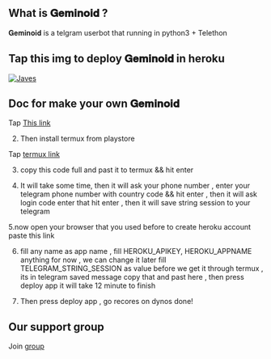 
## What is 𝐆𝐞𝐦𝐢𝐧𝐨𝐢𝐝 ?
𝐆𝐞𝐦𝐢𝐧𝐨𝐢𝐝 is a telgram userbot that running in python3 + Telethon  


## Tap this img to deploy 𝐆𝐞𝐦𝐢𝐧𝐨𝐢𝐝 in heroku
<a href="https://dashboard.heroku.com/new?button-url=https%3A%2F%2Fgithub.com%2Frekcah-pavi%2Fjaves&template=https%3A%2F%2Fgithub.com%2Frekcah-pavi%2Fjaves"> <img src="https://www.herokucdn.com/deploy/button.svg" alt="Javes" /></a></p>


## Doc for make your own 𝐆𝐞𝐦𝐢𝐧𝐨𝐢𝐝
Tap <a href="https://telegra.ph/HOW-MAKE-JAVESTELEGRAM-USER-BOT-07-05">This link</a> 

2. Then install termux from playstore

Tap <a href="https://play.google.com/store/apps/details?id=com.termux">termux link</a>



3. copy this code full and past it to termux && hit enter

 


4. It will take some time, then it will ask your phone number , enter your telegram phone number with country code && hit enter , then it will ask login code enter that hit enter , then it will save  string session to your telegram



5.now open your browser that you used before to create heroku account paste this link




6. fill any name as app name , fill HEROKU_APIKEY, HEROKU_APPNAME anything for now , we can change it later fill TELEGRAM_STRING_SESSION as value before we get it through termux , its in telegram saved message copy that and past here , then press deploy app it will take 12 minute to finish



7. Then press deploy app , go recores on dynos done!

## Our support group
Join <a href="https://t.me/joinchat/UoyjBRhwULsBhScU2B7mBw">group







